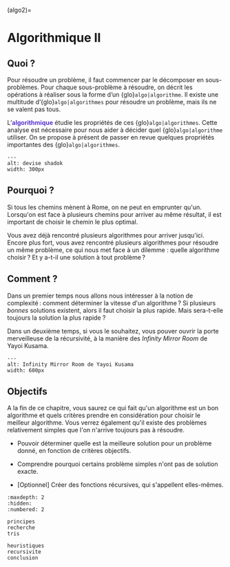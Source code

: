 (algo2)=
# Algorithmique II


## Quoi ?

Pour résoudre un problème, il faut commencer par le décomposer en sous-problèmes. Pour chaque sous-problème à résoudre, on décrit les opérations à réaliser sous la forme d’un {glo}`algo|algorithme`. Il existe une multitude d’{glo}`algo|algorithmes` pour résoudre un problème, mais ils ne se valent pas tous. 

L’**<span style="color:rgb(89, 51, 209)">algorithmique</span>** étudie les propriétés de ces {glo}`algo|algorithmes`. Cette analyse est nécessaire pour nous aider à décider quel {glo}`algo|algorithme` utiliser. On se propose à présent de passer en revue quelques propriétés importantes des {glo}`algo|algorithmes`. 



```{figure} media/Shadok.jpeg
---
alt: devise shadok
width: 300px

```

## Pourquoi ?

Si tous les chemins mènent à Rome, on ne peut en emprunter qu'un. Lorsqu'on est face à plusieurs chemins pour arriver au même résultat, il est important de choisir le chemin le plus optimal. 

Vous avez déjà rencontré plusieurs algorithmes pour arriver jusqu'ici. Encore plus fort, vous avez rencontré plusieurs algorithmes pour résoudre un même problème, ce qui nous met face à un dilemme : quelle algorithme choisir ? Et y a-t-il une solution à tout problème ?

## Comment ?

Dans un premier temps nous allons nous intéresser à la notion de complexité : comment déterminer la vitesse d'un algorithme ? Si plusieurs *bonnes* solutions existent, alors il faut choisir la plus rapide. Mais sera-t-elle toujours la solution la plus rapide ?

Dans un deuxième temps, si vous le souhaitez, vous pouver ouvrir la porte merveilleuse de la récursivité, à la manière des *Infinity Mirror Room* de Yayoi Kusama.

```{figure} media/Kusama.jpeg
---
alt: Infinity Mirror Room de Yayoi Kusama
width: 600px

```





## Objectifs

A la fin de ce chapitre, vous saurez ce qui fait qu'un algorithme est un bon algorithme et quels critères prendre en considération pour choisir le meilleur algorithme. Vous verrez également qu'il existe des problèmes relativement simples que l'on n'arrive toujours pas à résoudre.

* Pouvoir déterminer quelle est la meilleure solution pour un problème donné, en fonction de critères objectifs.  

* Comprendre pourquoi certains problème simples n'ont pas de solution exacte.

* [Optionnel] Créer des fonctions récursives, qui s'appellent elles-mêmes.  






```{toctree}
:maxdepth: 2
:hidden:
:numbered: 2

principes
recherche
tris

heuristiques
recursivite
conclusion
```






